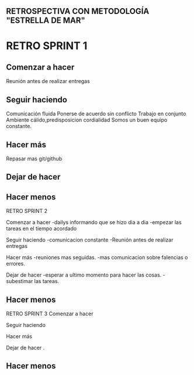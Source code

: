 ## RETROSPECTIVA CON METODOLOGÍA "ESTRELLA DE MAR"

# RETRO SPRINT 1
## Comenzar a hacer
Reunión antes de realizar entregas

## Seguir haciendo
Comunicación fluida
Ponerse de acuerdo sin conflicto
Trabajo en conjunto
Ambiente cálido,predisposicion cordialidad 
Somos un buen equipo constante.

## Hacer más
Repasar mas git/github

## Dejar de hacer


## Hacer menos

RETRO SPRINT 2

Comenzar a hacer
 -dailys informando que se hizo dia a dia
 -empezar las tareas en el tiempo acordado

Seguir haciendo
 -comunicacion constante
 -Reunión antes de realizar entregas
  

Hacer más
 -reuniones mas seguidas.
 -mas comunicacion sobre falencias o errores.

Dejar de hacer
 -esperar a ultimo momento para hacer las cosas.
 -subestimar las tareas.

Hacer menos
 -
 RETRO SPRINT 3
 Comenzar a hacer
 

Seguir haciendo

  

Hacer más


Dejar de hacer
.

Hacer menos
 -
 
